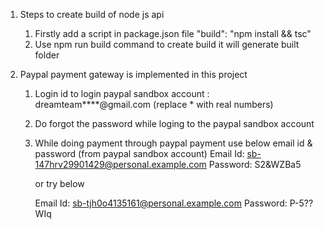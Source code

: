 
1. Steps to create build of node js api

   1. Firstly add a script in package.json file
      "build": "npm install && tsc"
   2. Use npm run build command to create build it will generate built folder 

2. Paypal payment gateway is implemented in this project

   1. Login id to login paypal sandbox account : dreamteam****@gmail.com (replace * with real numbers)
   2. Do forgot the password while loging to the paypal sandbox account
   3. While doing payment through paypal payment use below email id & password (from paypal sandbox       account) 
      Email Id: sb-147hrv29901429@personal.example.com
      Password: S2&WZBa5

      or try below

      Email Id: sb-tjh0o4135161@personal.example.com
      Password: P-5??WIq

